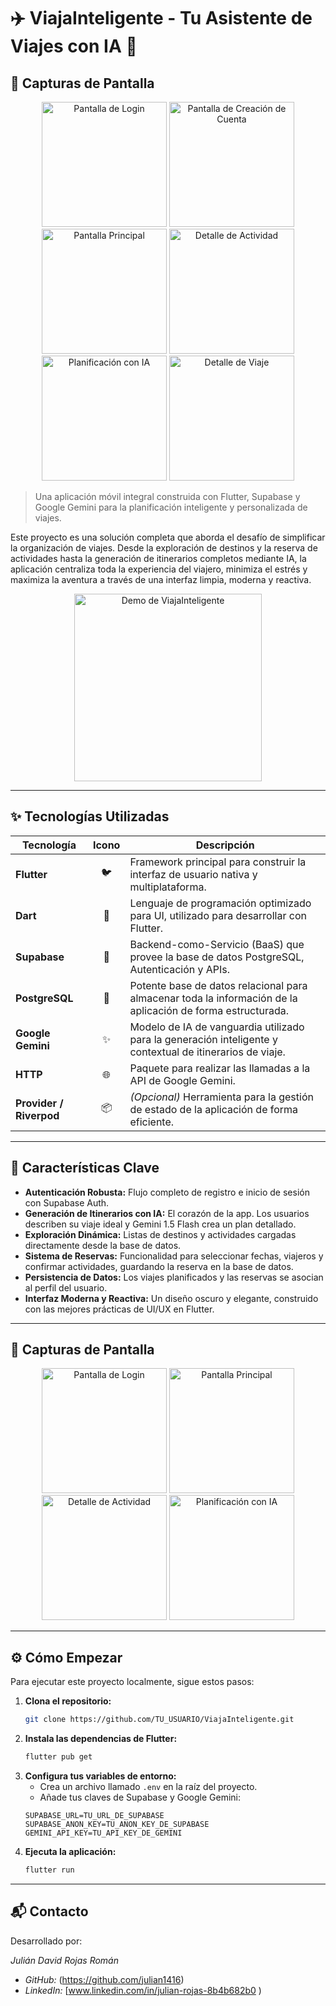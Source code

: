 # ✈️ ViajaInteligente - Tu Asistente de Viajes con IA 🤖

## 📸 Capturas de Pantalla

<p align="center">
  <!-- Pantalla de Login y Creación de Cuenta -->
  <img src="https://raw.githubusercontent.com/julianrojas1416/Viaje-Inteligente/main/screens/Login.jpg" width="200" alt="Pantalla de Login">
  <img src="https://raw.githubusercontent.com/julianrojas1416/Viaje-Inteligente/main/screens/CreateCount.jpg" width="200" alt="Pantalla de Creación de Cuenta">
  
  <!-- Pantalla Principal y Detalle de Actividad -->
  <img src="https://raw.githubusercontent.com/julianrojas1416/Viaje-Inteligente/main/screens/HomePage.jpg" width="200" alt="Pantalla Principal">
  <img src="https://raw.githubusercontent.com/julianrojas1416/Viaje-Inteligente/main/screens/Details.jpg" width="200" alt="Detalle de Actividad">
  
  <!-- Planificación con IA y Detalle de Viaje -->
  <img src="https://raw.githubusercontent.com/julianrojas1416/Viaje-Inteligente/main/screens/ItineraryAI.jpg" width="200" alt="Planificación con IA">
  <img src="https://raw.githubusercontent.com/julianrojas1416/Viaje-Inteligente/main/screens/DetailsTravel.jpg" width="200" alt="Detalle de Viaje">
</p>

> Una aplicación móvil integral construida con Flutter, Supabase y Google Gemini para la planificación inteligente y personalizada de viajes.

Este proyecto es una solución completa que aborda el desafío de simplificar la organización de viajes. Desde la exploración de destinos y la reserva de actividades hasta la generación de itinerarios completos mediante IA, la aplicación centraliza toda la experiencia del viajero, minimiza el estrés y maximiza la aventura a través de una interfaz limpia, moderna y reactiva.

<!-- 
  Añade aquí un GIF atractivo mostrando el flujo principal:
  Explorar -> Ver Actividad -> Planificar con IA -> Ver resultado.
-->
<p align="center">
  <img src="URL_DE_TU_GIF_AQUI" alt="Demo de ViajaInteligente" width="300"/>
</p>

---

## ✨ Tecnologías Utilizadas

| Tecnología          | Icono | Descripción                                                                                              |
| ------------------- | :---: | -------------------------------------------------------------------------------------------------------- |
| **Flutter**         |  🐦   | Framework principal para construir la interfaz de usuario nativa y multiplataforma.                        |
| **Dart**            |  🎯   | Lenguaje de programación optimizado para UI, utilizado para desarrollar con Flutter.                     |
| **Supabase**        |  🚀   | Backend-como-Servicio (BaaS) que provee la base de datos PostgreSQL, Autenticación y APIs.               |
| **PostgreSQL**      |  🐘   | Potente base de datos relacional para almacenar toda la información de la aplicación de forma estructurada. |
| **Google Gemini**   |  ✨   | Modelo de IA de vanguardia utilizado para la generación inteligente y contextual de itinerarios de viaje.   |
| **HTTP**            |  🌐   | Paquete para realizar las llamadas a la API de Google Gemini.                                            |
| **Provider / Riverpod** |  📦   | *(Opcional)* Herramienta para la gestión de estado de la aplicación de forma eficiente.                  |

---

## 🚀 Características Clave

*   **Autenticación Robusta:** Flujo completo de registro e inicio de sesión con Supabase Auth.
*   **Generación de Itinerarios con IA:** El corazón de la app. Los usuarios describen su viaje ideal y Gemini 1.5 Flash crea un plan detallado.
*   **Exploración Dinámica:** Listas de destinos y actividades cargadas directamente desde la base de datos.
*   **Sistema de Reservas:** Funcionalidad para seleccionar fechas, viajeros y confirmar actividades, guardando la reserva en la base de datos.
*   **Persistencia de Datos:** Los viajes planificados y las reservas se asocian al perfil del usuario.
*   **Interfaz Moderna y Reactiva:** Un diseño oscuro y elegante, construido con las mejores prácticas de UI/UX en Flutter.

---

## 📸 Capturas de Pantalla

<!-- 
  Añade aquí tus capturas de pantalla, idealmente con un layout horizontal.
-->
<p align="center">
  <img src="URL_SCREENSHOT_LOGIN" width="200" alt="Pantalla de Login">
  <img src="URL_SCREENSHOT_HOME" width="200" alt="Pantalla Principal">
  <img src="URL_SCREENSHOT_ACTIVIDAD" width="200" alt="Detalle de Actividad">
  <img src="URL_SCREENSHOT_IA" width="200" alt="Planificación con IA">
</p>

---

## ⚙️ Cómo Empezar

Para ejecutar este proyecto localmente, sigue estos pasos:

1.  **Clona el repositorio:**
    ```bash
    git clone https://github.com/TU_USUARIO/ViajaInteligente.git
    ```
2.  **Instala las dependencias de Flutter:**
    ```bash
    flutter pub get
    ```
3.  **Configura tus variables de entorno:**
    *   Crea un archivo llamado `.env` en la raíz del proyecto.
    *   Añade tus claves de Supabase y Google Gemini:
      ```
      SUPABASE_URL=TU_URL_DE_SUPABASE
      SUPABASE_ANON_KEY=TU_ANON_KEY_DE_SUPABASE
      GEMINI_API_KEY=TU_API_KEY_DE_GEMINI
      ```
4.  **Ejecuta la aplicación:**
    ```bash
    flutter run
    ```

---

## 📬 Contacto

Desarrollado por:

*Julián David Rojas Román*  
- *GitHub:* (https://github.com/julian1416)  
- *LinkedIn:* [www.linkedin.com/in/julian-rojas-8b4b682b0
)

